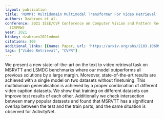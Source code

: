 ```yaml
---
layout: publication
title: 'MDMMT: Multidomain Multimodal Transformer For Video Retrieval'
authors: Dzabraev et al.
conference: 2021 IEEE/CVF Conference on Computer Vision and Pattern Recognition Workshops
  (CVPRW)
year: 2021
bibkey: dzabraev2021mdmmt
citations: 105
additional_links: [{name: Paper, url: 'https://arxiv.org/abs/2103.10699'}]
tags: ["Video Retrieval", "CVPR"]
---
```

We present a new state-of-the-art on the text to video retrieval task on
MSRVTT and LSMDC benchmarks where our model outperforms all previous solutions
by a large margin. Moreover, state-of-the-art results are achieved with a
single model on two datasets without finetuning. This multidomain
generalisation is achieved by a proper combination of different video caption
datasets. We show that training on different datasets can improve test results
of each other. Additionally we check intersection between many popular datasets
and found that MSRVTT has a significant overlap between the test and the train
parts, and the same situation is observed for ActivityNet.